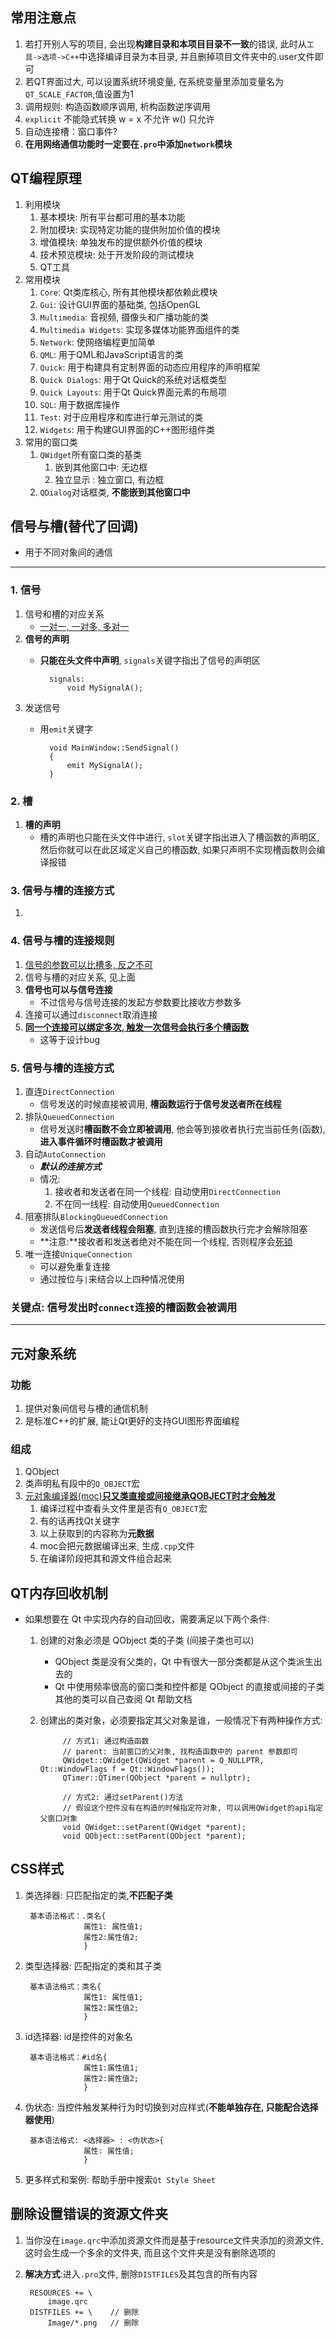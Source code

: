 ## 常用注意点
1. 若打开别人写的项目, 会出现**构建目录和本项目目录不一致**的错误, 此时从`工具->选项->C++`中选择编译目录为本目录, 并且删掉项目文件夹中的.user文件即可
2. 若QT界面过大, 可以设置系统环境变量, 在系统变量里添加变量名为`QT_SCALE_FACTOR`,值设置为1
3. 调用规则: 构造函数顺序调用, 析构函数逆序调用
4. `explicit` 不能隐式转换 w = x 不允许 w() 只允许
5. 自动连接槽：窗口事件?
6. **在用网络通信功能时一定要在`.pro`中添加`network`模块**

## QT编程原理
1. 利用模块
    1. 基本模块: 所有平台都可用的基本功能
    2. 附加模块: 实现特定功能的提供附加价值的模块
    3. 增值模块: 单独发布的提供额外价值的模块
    4. 技术预览模块: 处于开发阶段的测试模块
    5. QT工具
2. 常用模块
    1. `Core`: Qt类库核心, 所有其他模块都依赖此模块
    2. `Gui`: 设计GUI界面的基础类, 包括OpenGL
    3. `Multimedia`: 音视频, 摄像头和广播功能的类
    4. `Multimedia Widgets`: 实现多媒体功能界面组件的类
    5. `Network`: 使网络编程更加简单
    6. `QML`: 用于QML和JavaScript语言的类
    7. `Quick`: 用于构建具有定制界面的动态应用程序的声明框架
    8. `Quick Dialogs`: 用于Qt Quick的系统对话框类型
    9. `Quick Layouts`: 用于Qt Quick界面元素的布局项
    10. `SQL`: 用于数据库操作
    11. `Test`: 对于应用程序和库进行单元测试的类
    12. `Widgets`: 用于构建GUI界面的C++图形组件类
3. 常用的窗口类
    1. `QWidget`所有窗口类的基类
        1. 嵌到其他窗口中: 无边框
        2. 独立显示     : 独立窗口, 有边框
    2. `QDialog`对话框类, **不能嵌到其他窗口中**

## 信号与槽(替代了回调)
- 用于不同对象间的通信
---
### 1. 信号
1. 信号和槽的对应关系
    - [一对一, 一对多, 多对一](../../../resource/2.QT/1.%E4%BF%A1%E5%8F%B7%E5%92%8C%E6%A7%BD%E7%9A%84%E5%AF%B9%E5%BA%94%E5%85%B3%E7%B3%BB.png)
2. **信号的声明**
    - **只能在头文件中声明**, `signals`关键字指出了信号的声明区

            signals:
                void MySignalA();
3. 发送信号
    - 用`emit`关键字 

            void MainWindow::SendSignal()
            {
                emit MySignalA();
            }

### 2. 槽
1. **槽的声明**
    - 槽的声明也只能在头文件中进行, `slot`关键字指出进入了槽函数的声明区, 然后你就可以在此区域定义自己的槽函数, 如果只声明不实现槽函数则会编译报错
### 3. 信号与槽的连接方式
1. 
### 4. 信号与槽的连接规则
1.  [信号的参数可以比槽多, 反之不可]()
2.  信号与槽的对应关系, 见上面
3. **信号也可以与信号连接**
    - 不过信号与信号连接的发起方参数要比接收方参数多
4. 连接可以通过`disconnect`取消连接
5. [**同一个连接可以绑定多次, 触发一次信号会执行多个槽函数**](../../../resource/2.QT/2.%E4%BF%A1%E5%8F%B7%E4%B8%8E%E6%A7%BD%E7%9A%84%E8%BF%9E%E6%8E%A5%E8%A7%84%E5%88%992.png)
    - 这等于设计bug

### 5. 信号与槽的连接方式
1. 直连`DirectConnection`
    - 信号发送的时候直接被调用, **槽函数运行于信号发送者所在线程**
2. 排队`QueuedConnection`
    - 信号发送时**槽函数不会立即被调用**, 他会等到接收者执行完当前任务(函数), **进入事件循环时槽函数才被调用**
3. 自动`AutoConnection`
    - ***默认的连接方式***
    - 情况:
        1. 接收者和发送者在同一个线程: 自动使用`DirectConnection`
        2. 不在同一线程: 自动使用`QueuedConnection`
4. 阻塞排队`BlockingQueuedConnection`
    - 发送信号后**发送者线程会阻塞**, 直到连接的槽函数执行完才会解除阻塞
    - **注意:**接收者和发送者绝对不能在同一个线程, 否则程序会[死锁](./1%E5%90%84%E9%83%A8%E5%88%86%E7%9A%84%E4%B8%80%E4%BA%9B%E9%87%8D%E7%82%B9.md)
5. 唯一连接`UniqueConnection`
    - 可以避免重复连接
    - 通过按位与`|`来结合以上四种情况使用
 
### **关键点: 信号发出时`connect`连接的槽函数会被调用**
---
## 元对象系统
### 功能
1. 提供对象间信号与槽的通信机制
2. 是标准C++的扩展, 能让Qt更好的支持GUI图形界面编程
### 组成
1. QObject
2. 类声明私有段中的`Q_OBJECT`宏
3. [元对象编译器(moc)**只又类直接或间接继承QOBJECT时才会触发**](../../../resource/2.QT/3.moc%E5%B7%A5%E4%BD%9C%E5%8E%9F%E7%90%86.png)
    1. 编译过程中查看头文件里是否有`Q_OBJECT`宏
    2. 有的话再找Qt关键字
    3. 以上获取到的内容称为**元数据**
    4. moc会把元数据编译出来, 生成`.cpp`文件
    5. 在编译阶段把其和源文件组合起来
## QT内存回收机制
- 如果想要在 Qt 中实现内存的自动回收，需要满足以下两个条件:
    1. 创建的对象必须是 QObject 类的子类 (间接子类也可以)
        - QObject 类是没有父类的，Qt 中有很大一部分类都是从这个类派生出去的
        - Qt 中使用频率很高的窗口类和控件都是 QObject 的直接或间接的子类其他的类可以自己查阅 Qt 帮助文档
    2. 创建出的类对象，必须要指定其父对象是谁，一般情况下有两种操作方式:

                // 方式1: 通过构造函数
                // parent: 当前窗口的父对象, 找构造函数中的 parent 参数即可
                QWidget::QWidget(QWidget *parent = Q_NULLPTR, Qt::WindowFlags f = Qt::WindowFlags());
                QTimer::QTimer(QObject *parent = nullptr);

                // 方式2: 通过setParent()方法
                // 假设这个控件没有在构造的时候指定符对象, 可以调用QWidget的api指定父窗口对象
                void QWidget::setParent(QWidget *parent);
                void QObject::setParent(QObject *parent);
## CSS样式
1. 类选择器: 只匹配指定的类,**不匹配子类**

        基本语法格式：.类名{ 
                    属性1: 属性值1;
                    属性2:属性值2;
                    }
2. 类型选择器: 匹配指定的类和其子类

        基本语法格式：类名{ 
                    属性1: 属性值1;
                    属性2:属性值2;
                    }
2. id选择器: id是控件的对象名

        基本语法格式：#id名{
                    属性1:属性值1;
                    属性2:属性值2;
                    }
3. 伪状态: 当控件触发某种行为时切换到对应样式(**不能单独存在, 只能配合选择器使用**)

        基本语法格式: <选择器> : <伪状态>{
                    属性: 属性值;
                    }
4. 更多样式和案例: 帮助手册中搜索`Qt Style Sheet`

## 删除设置错误的资源文件夹
1. 当你没在`image.qrc`中添加资源文件而是基于resource文件夹添加的资源文件, 这时会生成一个多余的文件夹, 而且这个文件夹是没有删除选项的
2. **解决方式**:进入`.pro`文件, 删除`DISTFILES`及其包含的所有内容

        RESOURCES += \
            image.qrc
        DISTFILES += \    // 删除
            Image/*.png   // 删除
